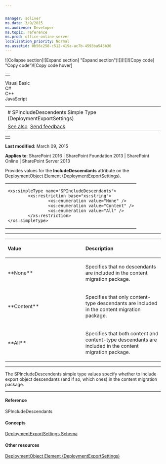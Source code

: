 ```yaml
---


manager: soliver
ms.date: 3/9/2015
ms.audience: Developer
ms.topic: reference
ms.prod: office-online-server
localization_priority: Normal
ms.assetid: 0b56c258-c512-419a-ac7b-4593ba543b30
---
```


![Collapse
section]![Expand
section] "Expand section")![]()![])![]![]()![Copy
code] "Copy code")![Copy code
hover]
<table>
<tbody>
<tr class="odd">
<td align="left"></td>
</tr>
</tbody>
</table>

Visual Basic  
C\#  
C++  
JavaScript  

<table>
<tbody>
<tr class="odd">
<td align="left"><span id="runningHeaderText"></span></td>
</tr>
<tr class="even">
<td align="left"># SPIncludeDescendents Simple Type (DeploymentExportSettings)</td>
</tr>
<tr class="odd">
<td align="left"><a href="#seeAlsoToggle">See also</a>  <span id="headfeedbackarea" class="feedbackhead"><a href="javascript:SubmitFeedback(&#39;docthis@Microsoft.com&#39;,&#39;&#39;,&#39;&#39;,&#39;&#39;,&#39;1.0.18082.1225&#39;,&#39;%0\dThank%20you%20for%20your%20feedback.%20The%20developer%20writing%20teams%20use%20your%20feedback%20to%20improve%20documentation.%20While%20we%20are%20reviewing%20your%20feedback,%20we%20may%20send%20you%20e-mail%20to%20ask%20for%20clarification%20or%20feedback%20on%20a%20solution.%20We%20do%20not%20use%20your%20e-mail%20address%20for%20any%20other%20purpose%20and%20we%20delete%20it%20after%20we%20finish%20our%20review.%0\AFor%20further%20information%20about%20the%20privacy%20policies%20of%20Microsoft,%20please%20see%20http://privacy.microsoft.com/en-us/default.aspx.%0\A%0\d&#39;,&#39;Customer%20feedback&#39;);">Send feedback</a></span></td>
</tr>
</tbody>
</table>

<table>
<colgroup>
<col width="100%" />
</colgroup>
<tbody>
<tr class="odd">
<td align="left"></td>
</tr>
</tbody>
</table>

**Last modified:** March 09, 2015

**Applies to**: SharePoint 2016 | SharePoint Foundation 2013 |
SharePoint Online | SharePoint Server 2013

Provides values for the **IncludeDescendants**
attribute on the [DeploymentObject Element
(DeploymentExportSettings)](deploymentobject-element-deploymentexportsettings.md)</span>.

<span codelanguage="other"></span>
<table>
<colgroup>
<col width="100%" />
</colgroup>
<tbody>
<tr class="odd">
<td align="left"><pre><code>&lt;xs:simpleType name=&quot;SPIncludeDescendants&quot;&gt;
        &lt;xs:restriction base=&quot;xs:string&quot;&gt;
                &lt;xs:enumeration value=&quot;None&quot; /&gt;
                &lt;xs:enumeration value=&quot;Content&quot; /&gt;
                &lt;xs:enumeration value=&quot;All&quot; /&gt;
        &lt;/xs:restriction&gt;
&lt;/xs:simpleType&gt;</code></pre></td>
</tr>
</tbody>
</table>


-------------------------------------------------------------------------------------------------------------------------------------------------------------------------------------------------------

<table>
<colgroup>
<col width="50%" />
<col width="50%" />
</colgroup>
<thead>
<tr class="header">
<th align="left"><p>Value</p></th>
<th align="left"><p>Description</p></th>
</tr>
</thead>
<tbody>
<tr class="odd">
<td align="left"><p>**None**</p></td>
<td align="left"><p>Specifies that no descendants are included in the content migration package.</p></td>
</tr>
<tr class="even">
<td align="left"><p>**Content**</p></td>
<td align="left"><p>Specifies that only content-type descendants are included in the content migration package.</p></td>
</tr>
<tr class="odd">
<td align="left"><p>**All**</p></td>
<td align="left"><p>Specifies that both content and content-type descendants are included in the content migration package.</p></td>
</tr>
</tbody>
</table>


----------------------------------------------------------------------------------------------------------------------------------------------------------------------------------------------------------------------------

The SPIncludeDescendents simple type values specify whether to include
export object descendants (and if so, which ones) in the content
migration package.


-------------------------------------------------------------------------------------------------------------------------------------------------------------------------------------------

#### Reference

<span sdata="cer"
target="T:Microsoft.SharePoint.Deployment.SPIncludeDescendants"><span
class="nolink">SPIncludeDescendants</span></span>

#### Concepts

[DeploymentExportSettings
Schema](deploymentexportsettings-schema.md)</span>

#### Other resources

[DeploymentObject Element
(DeploymentExportSettings)](deploymentobject-element-deploymentexportsettings.md)</span>








